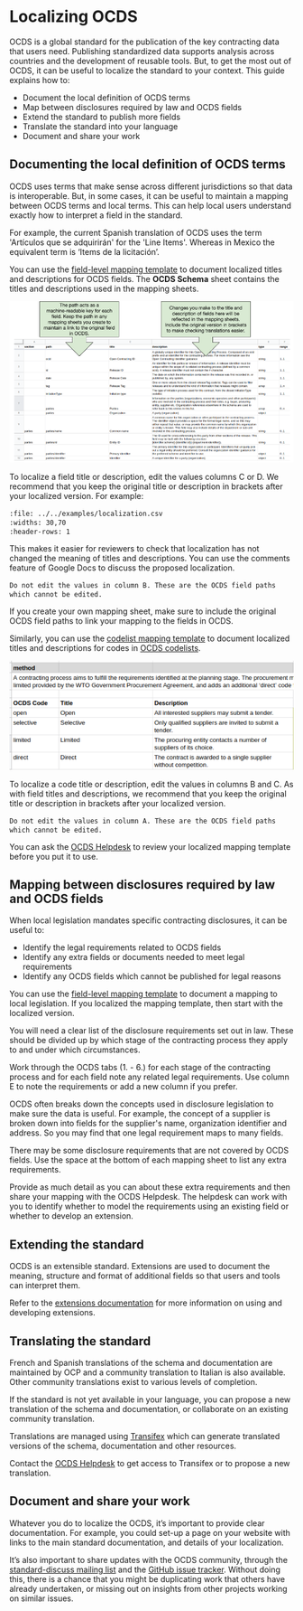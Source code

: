 # Localizing OCDS

OCDS is a global standard for the publication of the key contracting data that users need. Publishing standardized data supports analysis across countries and the development of reusable tools. But, to get the most out of OCDS, it can be useful to localize the standard to your context. This guide explains how to:

* Document the local definition of OCDS terms
* Map between disclosures required by law and OCDS fields
* Extend the standard to publish more fields
* Translate the standard into your language
* Document and share your work

## Documenting the local definition of OCDS terms

OCDS uses terms that make sense across different jurisdictions so that data is interoperable. But, in some cases, it can be useful to maintain a mapping between OCDS terms and local terms. This can help local users understand exactly how to interpret a field in the standard.

For example, the current Spanish translation of OCDS uses the term 'Artículos que se adquirirán' for the 'Line Items'. Whereas in Mexico the equivalent term is ‘Items de la licitación’.

You can use the [field-level mapping template](https://www.open-contracting.org/resources/ocds-field-level-mapping-template/) to document localized titles and descriptions for OCDS fields. The **OCDS Schema** sheet contains the titles and descriptions used in the mapping sheets.

![Field Level Mapping Template](../../_static/png/mapping_template.png)

To localize a field title or description, edit the values columns C or D. We recommend that you keep the original title or description in brackets after your localized version. For example:

```{csv-table}
:file: ../../examples/localization.csv
:widths: 30,70
:header-rows: 1
```

This makes it easier for reviewers to check that localization has not changed the meaning of titles and descriptions. You can use the comments feature of Google Docs to discuss the proposed localization.

```{warning}
Do not edit the values in column B. These are the OCDS field paths which cannot be edited.
```

If you create your own mapping sheet, make sure to include the original OCDS field paths to link your mapping to the fields in OCDS.

Similarly, you can use the [codelist mapping template](https://www.open-contracting.org/resources/ocds-1-1-codelist-mapping-template/) to document localized titles and descriptions for codes in [OCDS codelists](../../schema/codelists/).

![Codelist Mapping Template](../../_static/png/codelist_mapping.png)

To localize a code title or description, edit the values in columns B and C. As with field titles and descriptions,  we recommend that you keep the original title or description in brackets after your localized version.

```{warning}
Do not edit the values in column A. These are the OCDS field paths which cannot be edited.
```

You can ask the [OCDS Helpdesk](../../support/index) to review your localized mapping template before you put it to use.

## Mapping between disclosures required by law and OCDS fields

When local legislation mandates specific contracting disclosures, it can be useful to:

* Identify the legal requirements related to OCDS fields
* Identify any extra fields or documents needed to meet legal requirements
* Identify any OCDS fields which cannot be published for legal reasons

You can use the [field-level mapping template](https://www.open-contracting.org/resources/ocds-field-level-mapping-template/) to document a mapping to local legislation. If you localized the mapping template, then start with the localized version.

You will need a clear list of the disclosure requirements set out in law. These should be divided up by which stage of the contracting process they apply to and under which circumstances.

Work through the OCDS tabs (1. - 6.) for each stage of the contracting process and for each field note any related legal requirements. Use column E to note the requirements or add a new column if you prefer.

OCDS often breaks down the concepts used in disclosure legislation to make sure the data is useful. For example, the concept of a supplier is broken down into fields for the supplier's name, organization identifier and address. So you may find that one legal requirement maps to many fields.

There may be some disclosure requirements that are not covered by OCDS fields. Use the space at the bottom of each mapping sheet to list any extra requirements.

Provide as much detail as you can about these extra requirements and then share your mapping with the OCDS Helpdesk. The helpdesk can work with you to identify whether to model the requirements using an existing field or whether to develop an extension.

## Extending the standard

OCDS is an extensible standard. Extensions are used to document the meaning, structure and format of additional fields so that users and tools can interpret them.

Refer to the [extensions documentation](extensions) for more information on using and developing extensions.

## Translating the standard

French and Spanish translations of the schema and documentation are maintained by OCP and a community translation to Italian is also available. Other community translations exist to various levels of completion.

If the standard is not yet available in your language, you can propose a new translation of the schema and documentation, or collaborate on an existing community translation.

Translations are managed using [Transifex](https://www.transifex.com/open-contracting-partnership-1/open-contracting-standard-1-1/) which can generate translated versions of the schema, documentation and other resources.

Contact the [OCDS Helpdesk](../../support/index) to get access to Transifex or to propose a new translation.

## Document and share your work

Whatever you do to localize the OCDS, it’s important to provide clear documentation. For example, you could set-up a page on your website with links to the main standard documentation, and details of your localization.

It’s also important to share updates with the OCDS community, through the [standard-discuss mailing list](https://groups.google.com/a/open-contracting.org/forum/#!forum/standard-discuss) and the [GitHub issue tracker](https://github.com/open-contracting/standard). Without doing this, there is a chance that you might be duplicating work that others have already undertaken, or missing out on insights from other projects working on similar issues.
